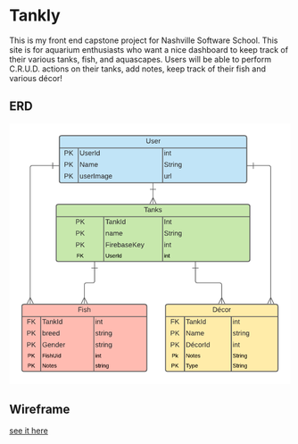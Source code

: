 # Tankly

This is my front end capstone project for Nashville Software School. This site is for aquarium enthusiasts who want a nice dashboard to keep track of their various tanks, fish, and aquascapes. Users will be able to perform C.R.U.D. actions on their tanks, add notes, keep track of their fish and various décor! 

## ERD
![image](./src/images/tankly-erd.png)

## Wireframe
[see it here](https://www.figma.com/file/Ep3Ztus0QWnoCGbVLVqwBy/Untitled?node-id=1%3A7)
